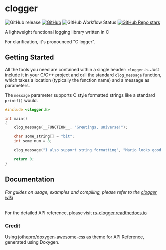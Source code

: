 # clogger 

![GitHub release](https://img.shields.io/github/v/release/RogueSensei/clogger?label=clogger&style=flat-square)
[![GitHub](https://img.shields.io/github/license/RogueSensei/clogger?style=flat-square)](https://github.com/RogueSensei/clogger/blob/master/LICENSE)
![GitHub Workflow Status](https://img.shields.io/github/workflow/status/RogueSensei/clogger/CMake?label=build&style=flat-square)
[![GitHub Repo stars](https://img.shields.io/github/stars/RogueSensei/clogger?style=social)](https://github.com/RogueSensei/clogger)

A lightweight functional logging library written in C

For clarification, it's pronounced "C logger".
## Getting Started
All the tools you need are contained within a single header: `clogger.h`. Just include it in your C/C++ project and call the standard `clog_message` function, which takes a location (typically the function name) and a message as parameters.

The `message` parameter supports C style formatted strings like a standard `printf()` would. 
```c
#include <clogger.h>

int main()
{
    clog_message(__FUNCTION__, "Greetings, universe!");

    char some_string[] = "bit";
    int some_num = 8;

    clog_message("I also support string formatting", "Mario looks good in %i-%s", some_num, some_string);

    return 0;
}
```
## Documentation

###### For guides on usage, examples and compiling, please refer to the [clogger wiki](https://github.com/RogueSensei/clogger/wiki)

For the detailed API reference, please visit [rs-clogger.readthedocs.io](https://rs-clogger.readthedocs.io/)
### Credit
Using [jothepro/doxygen-awesome-css](https://github.com/jothepro/doxygen-awesome-css) as theme for API Reference, generated using Doxygen.